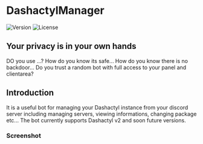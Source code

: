 # DashactylManager

![Version](https://img.shields.io/github/package-json/v/acktarcodes/DashactylManager?style=flat-square)
![License](https://img.shields.io/github/license/acktarcodes/DashactylManager?style=flat-square)

## Your privacy is in your own hands

DO you use ...? How do you know its safe... How do you know there is no backdoor... Do you trust a random bot with full access to your panel and clientarea?

## Introduction

 It is a useful bot for managing your Dashactyl instance from your discord server including managing servers, viewing informations, changing package etc... The bot currently supports Dashactyl v2 and soon future versions.

### Screenshot
